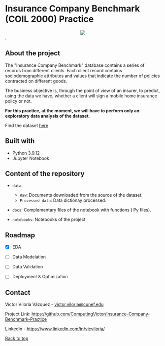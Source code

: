 # Insurance Company Benchmark (COIL 2000) Practice

<div style="text-align:center"><img src="https://hips.hearstapps.com/hmg-prod.s3.amazonaws.com/images/gettyimages-1321202626.jpg?resize=480:*" /></div>.

## About the project

The "Insurance Company Benchmark" database contains a series of records from different clients. Each client record contains sociodemographic attributes and values ​​that indicate the number of policies contracted on different goods. 

The business objective is, through the point of view of an insurer, to predict, using the data we have, whether a client will sign a mobile home insurance policy or not.


**For this practice, at the moment, we will have to perform only an exploratory data analysis of the dataset**.

Find the dataset [here](https://archive-beta.ics.uci.edu/ml/datasets/insurance+company+benchmark+coil+2000#Descriptive)



## Built with 


- Python 3.9.12
- Jupyter Notebook

## Content of the repository

- `data`: 
    - `Raw`: Documents downloaded from the source of the dataset.
    - `Processed data`: Data dictionay processed.

- `docs`: Complementary files of the notebook with functions ( Py files).

- `notebooks`: Notebooks of the project


## Roadmap

- [x] EDA
- [ ] Data Modelation
- [ ] Data Validation
- [ ] Deployment & Optimization



## Contact

Víctor Viloria Vázquez - <victor.viloria@cunef.edu>

Project Link: <https://github.com/ComputingVictor/Insurance-Company-Benchmark-Practice>

Linkedin - <https://www.linkedin.com/in/vicviloria/>



<a href="#top">Back to top</a>
